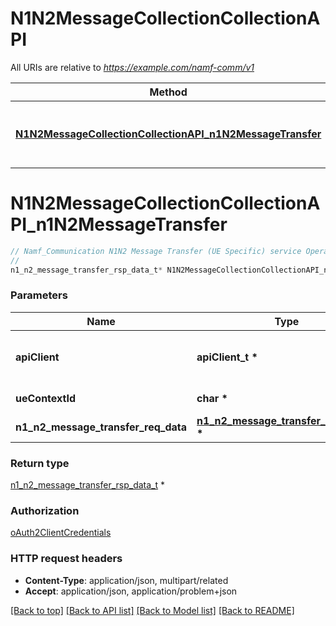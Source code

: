 # N1N2MessageCollectionCollectionAPI

All URIs are relative to *https://example.com/namf-comm/v1*

Method | HTTP request | Description
------------- | ------------- | -------------
[**N1N2MessageCollectionCollectionAPI_n1N2MessageTransfer**](N1N2MessageCollectionCollectionAPI.md#N1N2MessageCollectionCollectionAPI_n1N2MessageTransfer) | **POST** /ue-contexts/{ueContextId}/n1-n2-messages | Namf_Communication N1N2 Message Transfer (UE Specific) service Operation


# **N1N2MessageCollectionCollectionAPI_n1N2MessageTransfer**
```c
// Namf_Communication N1N2 Message Transfer (UE Specific) service Operation
//
n1_n2_message_transfer_rsp_data_t* N1N2MessageCollectionCollectionAPI_n1N2MessageTransfer(apiClient_t *apiClient, char * ueContextId, n1_n2_message_transfer_req_data_t * n1_n2_message_transfer_req_data);
```

### Parameters
Name | Type | Description  | Notes
------------- | ------------- | ------------- | -------------
**apiClient** | **apiClient_t \*** | context containing the client configuration |
**ueContextId** | **char \*** | UE Context Identifier | 
**n1_n2_message_transfer_req_data** | **[n1_n2_message_transfer_req_data_t](n1_n2_message_transfer_req_data.md) \*** |  | 

### Return type

[n1_n2_message_transfer_rsp_data_t](n1_n2_message_transfer_rsp_data.md) *


### Authorization

[oAuth2ClientCredentials](../README.md#oAuth2ClientCredentials)

### HTTP request headers

 - **Content-Type**: application/json, multipart/related
 - **Accept**: application/json, application/problem+json

[[Back to top]](#) [[Back to API list]](../README.md#documentation-for-api-endpoints) [[Back to Model list]](../README.md#documentation-for-models) [[Back to README]](../README.md)

